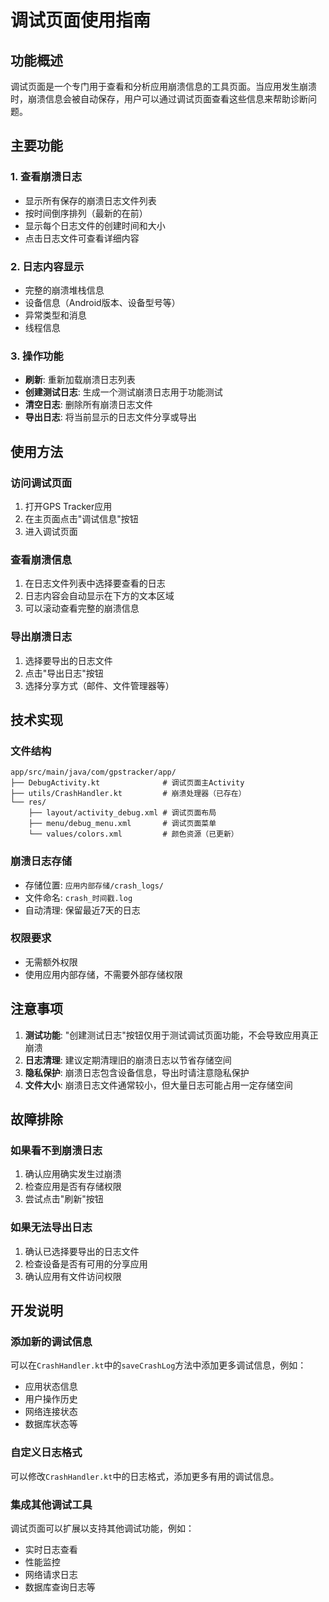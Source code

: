 # 调试页面使用指南

## 功能概述

调试页面是一个专门用于查看和分析应用崩溃信息的工具页面。当应用发生崩溃时，崩溃信息会被自动保存，用户可以通过调试页面查看这些信息来帮助诊断问题。

## 主要功能

### 1. 查看崩溃日志
- 显示所有保存的崩溃日志文件列表
- 按时间倒序排列（最新的在前）
- 显示每个日志文件的创建时间和大小
- 点击日志文件可查看详细内容

### 2. 日志内容显示
- 完整的崩溃堆栈信息
- 设备信息（Android版本、设备型号等）
- 异常类型和消息
- 线程信息

### 3. 操作功能
- **刷新**: 重新加载崩溃日志列表
- **创建测试日志**: 生成一个测试崩溃日志用于功能测试
- **清空日志**: 删除所有崩溃日志文件
- **导出日志**: 将当前显示的日志文件分享或导出

## 使用方法

### 访问调试页面
1. 打开GPS Tracker应用
2. 在主页面点击"调试信息"按钮
3. 进入调试页面

### 查看崩溃信息
1. 在日志文件列表中选择要查看的日志
2. 日志内容会自动显示在下方的文本区域
3. 可以滚动查看完整的崩溃信息

### 导出崩溃日志
1. 选择要导出的日志文件
2. 点击"导出日志"按钮
3. 选择分享方式（邮件、文件管理器等）

## 技术实现

### 文件结构
```
app/src/main/java/com/gpstracker/app/
├── DebugActivity.kt              # 调试页面主Activity
├── utils/CrashHandler.kt         # 崩溃处理器（已存在）
└── res/
    ├── layout/activity_debug.xml # 调试页面布局
    ├── menu/debug_menu.xml       # 调试页面菜单
    └── values/colors.xml         # 颜色资源（已更新）
```

### 崩溃日志存储
- 存储位置: `应用内部存储/crash_logs/`
- 文件命名: `crash_时间戳.log`
- 自动清理: 保留最近7天的日志

### 权限要求
- 无需额外权限
- 使用应用内部存储，不需要外部存储权限

## 注意事项

1. **测试功能**: "创建测试日志"按钮仅用于测试调试页面功能，不会导致应用真正崩溃
2. **日志清理**: 建议定期清理旧的崩溃日志以节省存储空间
3. **隐私保护**: 崩溃日志包含设备信息，导出时请注意隐私保护
4. **文件大小**: 崩溃日志文件通常较小，但大量日志可能占用一定存储空间

## 故障排除

### 如果看不到崩溃日志
1. 确认应用确实发生过崩溃
2. 检查应用是否有存储权限
3. 尝试点击"刷新"按钮

### 如果无法导出日志
1. 确认已选择要导出的日志文件
2. 检查设备是否有可用的分享应用
3. 确认应用有文件访问权限

## 开发说明

### 添加新的调试信息
可以在`CrashHandler.kt`中的`saveCrashLog`方法中添加更多调试信息，例如：
- 应用状态信息
- 用户操作历史
- 网络连接状态
- 数据库状态等

### 自定义日志格式
可以修改`CrashHandler.kt`中的日志格式，添加更多有用的调试信息。

### 集成其他调试工具
调试页面可以扩展以支持其他调试功能，例如：
- 实时日志查看
- 性能监控
- 网络请求日志
- 数据库查询日志等
